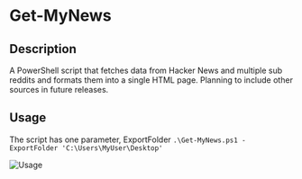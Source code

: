 # Get-MyNews

## Description
A PowerShell script that fetches data from Hacker News and multiple sub reddits and formats them into a single HTML page. Planning to include other sources in future releases. 

## Usage
The script has one parameter, ExportFolder
`.\Get-MyNews.ps1 -ExportFolder 'C:\Users\MyUser\Desktop'`

![Usage](https://imgur.com/HvsQ7bH)